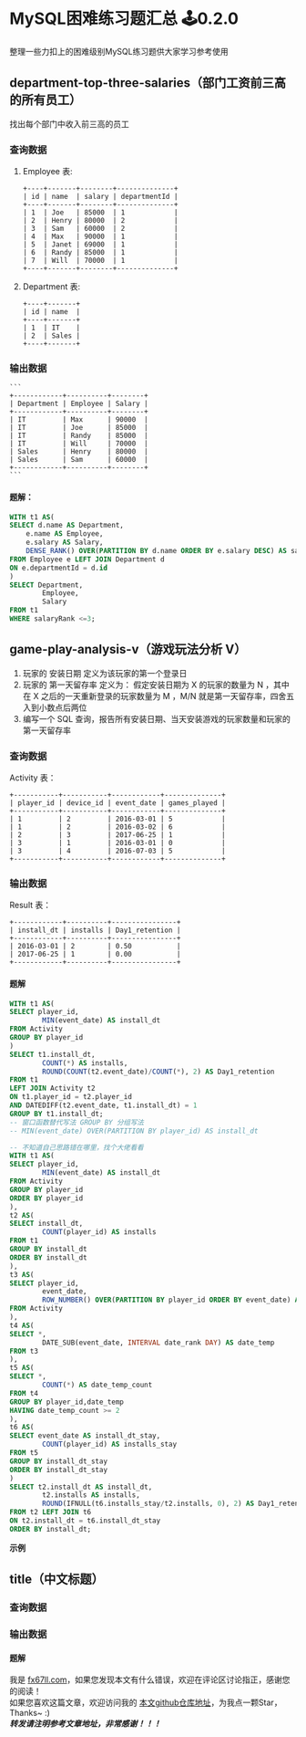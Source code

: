 # MySQL困难练习题汇总 🕹️0.2.0

整理一些力扣上的困难级别MySQL练习题供大家学习参考使用

## department-top-three-salaries（部门工资前三高的所有员工）
找出每个部门中收入前三高的员工
### 查询数据
1. Employee 表:
	```
	+----+-------+--------+--------------+
	| id | name  | salary | departmentId |
	+----+-------+--------+--------------+
	| 1  | Joe   | 85000  | 1            |
	| 2  | Henry | 80000  | 2            |
	| 3  | Sam   | 60000  | 2            |
	| 4  | Max   | 90000  | 1            |
	| 5  | Janet | 69000  | 1            |
	| 6  | Randy | 85000  | 1            |
	| 7  | Will  | 70000  | 1            |
	+----+-------+--------+--------------+
	```
2. Department  表:
	```
	+----+-------+
	| id | name  |
	+----+-------+
	| 1  | IT    |
	| 2  | Sales |
	+----+-------+
	```
### 输出数据
	```
	+------------+----------+--------+
	| Department | Employee | Salary |
	+------------+----------+--------+
	| IT         | Max      | 90000  |
	| IT         | Joe      | 85000  |
	| IT         | Randy    | 85000  |
	| IT         | Will     | 70000  |
	| Sales      | Henry    | 80000  |
	| Sales      | Sam      | 60000  |
	+------------+----------+--------+
	```
#### 题解：
```sql
WITH t1 AS(
SELECT d.name AS Department,
    e.name AS Employee,
    e.salary AS Salary,
    DENSE_RANK() OVER(PARTITION BY d.name ORDER BY e.salary DESC) AS salaryRank
FROM Employee e LEFT JOIN Department d
ON e.departmentId = d.id
)
SELECT Department,
        Employee,
        Salary
FROM t1
WHERE salaryRank <=3;
```


## game-play-analysis-v（游戏玩法分析 V）
1. 玩家的 安装日期 定义为该玩家的第一个登录日  
2. 玩家的 第一天留存率 定义为：
	假定安装日期为 X 的玩家的数量为 N ，其中在 X 之后的一天重新登录的玩家数量为 M ，M/N 就是第一天留存率，四舍五入到小数点后两位  
3. 编写一个 SQL 查询，报告所有安装日期、当天安装游戏的玩家数量和玩家的第一天留存率  
### 查询数据
Activity 表：
```
+-----------+-----------+------------+--------------+
| player_id | device_id | event_date | games_played |
+-----------+-----------+------------+--------------+
| 1         | 2         | 2016-03-01 | 5            |
| 1         | 2         | 2016-03-02 | 6            |
| 2         | 3         | 2017-06-25 | 1            |
| 3         | 1         | 2016-03-01 | 0            |
| 3         | 4         | 2016-07-03 | 5            |
+-----------+-----------+------------+--------------+
```
### 输出数据
Result 表：
```
+------------+----------+----------------+
| install_dt | installs | Day1_retention |
+------------+----------+----------------+
| 2016-03-01 | 2        | 0.50           |
| 2017-06-25 | 1        | 0.00           |
+------------+----------+----------------+
```
#### 题解
```sql
WITH t1 AS(
SELECT player_id,
        MIN(event_date) AS install_dt
FROM Activity
GROUP BY player_id
)
SELECT t1.install_dt,
        COUNT(*) AS installs,
        ROUND(COUNT(t2.event_date)/COUNT(*), 2) AS Day1_retention
FROM t1 
LEFT JOIN Activity t2
ON t1.player_id = t2.player_id
AND DATEDIFF(t2.event_date, t1.install_dt) = 1
GROUP BY t1.install_dt;
-- 窗口函数替代写法 GROUP BY 分组写法
-- MIN(event_date) OVER(PARTITION BY player_id) AS install_dt
```
```sql
-- 不知道自己思路错在哪里，找个大佬看看
WITH t1 AS(
SELECT player_id,
        MIN(event_date) AS install_dt
FROM Activity
GROUP BY player_id
ORDER BY player_id
),
t2 AS(
SELECT install_dt,
        COUNT(player_id) AS installs
FROM t1
GROUP BY install_dt
ORDER BY install_dt
),
t3 AS(
SELECT player_id,
        event_date,
        ROW_NUMBER() OVER(PARTITION BY player_id ORDER BY event_date) AS date_rank
FROM Activity
),
t4 AS(
SELECT *,
        DATE_SUB(event_date, INTERVAL date_rank DAY) AS date_temp
FROM t3
),
t5 AS(
SELECT *,
        COUNT(*) AS date_temp_count
FROM t4
GROUP BY player_id,date_temp
HAVING date_temp_count >= 2
),
t6 AS(
SELECT event_date AS install_dt_stay,
        COUNT(player_id) AS installs_stay
FROM t5
GROUP BY install_dt_stay
ORDER BY install_dt_stay
)
SELECT t2.install_dt AS install_dt,
        t2.installs AS installs,
        ROUND(IFNULL(t6.installs_stay/t2.installs, 0), 2) AS Day1_retention
FROM t2 LEFT JOIN t6
ON t2.install_dt = t6.install_dt_stay
ORDER BY install_dt;
```


**示例**
## title（中文标题）
### 查询数据
### 输出数据
#### 题解

我是 [fx67ll.com](https://fx67ll.com)，如果您发现本文有什么错误，欢迎在评论区讨论指正，感谢您的阅读！  
如果您喜欢这篇文章，欢迎访问我的 [本文github仓库地址](https://github.com/fx67ll/fx67llBigData/blob/main/sql/leecode/mysql-difficult.md)，为我点一颗Star，Thanks~ :)  
***转发请注明参考文章地址，非常感谢！！！***